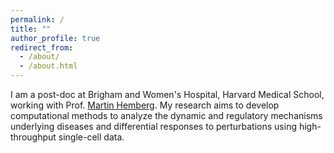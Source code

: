 ```yaml
---
permalink: /
title: ""
author_profile: true
redirect_from: 
  - /about/
  - /about.html
---
```


I am a post-doc at Brigham and Women's Hospital, Harvard Medical School, working with Prof. [Martin Hemberg](https://hemberg-lab.github.io). My research aims to develop computational methods to analyze the dynamic and regulatory mechanisms underlying diseases and differential responses to perturbations using high-throughput single-cell data.
